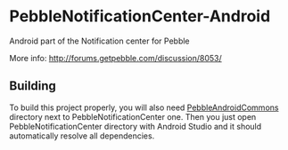 PebbleNotificationCenter-Android
================================

Android part of the Notification center for Pebble

More info: http://forums.getpebble.com/discussion/8053/

## Building

To build this project properly, you will also need [PebbleAndroidCommons](https://github.com/matejdro/PebbleAndroidCommons) directory next to PebbleNotificationCenter one. Then you just open PebbleNotificationCenter directory with Android Studio and it should automatically resolve all dependencies.